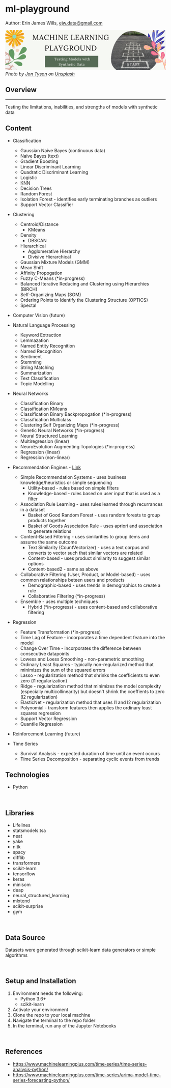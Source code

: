 # ml-playground  

Author:  Erin James Wills, ejw.data@gmail.com  

![Machine Learning Playground](./images/ml-playground.png)  
<cite>Photo by <a href="https://unsplash.com/@jontyson?utm_source=unsplash&utm_medium=referral&utm_content=creditCopyText">Jon Tyson</a> on <a href="https://unsplash.com/s/photos/playground?utm_source=unsplash&utm_medium=referral&utm_content=creditCopyText">Unsplash</a></cite>
<br>

## Overview  
<hr>  
Testing the limitations, inabilities, and strengths of models with synthetic data  

<br>

## Content  
* Classification
    * Gaussian Naive Bayes (continuous data)
    * Naive Bayes (text)
    * Gradient Boosting
    * Linear Discriminant Learning
    * Quadratic Discriminant Learning
    * Logistic
    * KNN
    * Decision Trees
    * Random Forest
    * Isolation Forest - identifies early terminating branches as outliers
    * Support Vector Classifier
* Clustering
    * Centroid/Distance
        * KMeans
    * Density
        * DBSCAN
    * Hierarchical
        * Agglomerative Hierarchy
        * Divisive Hierarchical
    * Gaussian Mixture Models (GMM)
    * Mean Shift
    * Affinity Propogation
    * Fuzzy C-Means (*in-progress)
    * Balanced Iterative Reducing and Clustering using Hierarchies (BIRCH)
    * Self-Organizing Maps (SOM)
    * Ordering Points to Identify the Clustering Structure (OPTICS)
    * Spectal 
* Computer Vision (future)
* Natural Language Processing 
    * Keyword Extraction
    * Lemmazation
    * Named Entity Recognition
    * Named Recognition
    * Sentiment
    * Stemming
    * String Matching
    * Summarization
    * Text Classification
    * Topic Modelling  
* Neural Networks
    * Classification Binary
    * Classification KMeans
    * Classification Binary Backpropogation (*in-progress)
    * Classification Multiclass
    * Clustering Self Organizing Maps (*in-progress)
    * Genetic Neural Networks (*in-progress)
    * Neural Structured Learning
    * Multiregression (linear)
    * NeuroEvolution Augmenting Topologies (*in-progress)
    * Regression (linear)
    * Regression (non-linear)
* Recommendation Engines - [Link](https://medium.com/mlearning-ai/recommendation-systems-arl-association-rule-learning-bed1a07b5d9a#:~:text=Simple%20Recommender%20Systems%3A%20Makes%20general,based%20on%20similarities%20of%20products.)
    * Simple Recommendation Systems - uses business knowledge/heuristics or simple sequencing
        * Utility-based - rules based on simple filters
        * Knowledge-based - rules based on user input that is used as a filter
    * Association Rule Learning - uses rules learned through recurrances in a dataset  
        * Basket of Good Random Forest - uses random forests to group products together
        * Basket of Goods Association Rule - uses apriori and association to generate relations
    * Content-Based Filtering - uses similarities to group items and assume the same outcome
        * Text Similarity (CountVectorizer) - uses a text corpus and converts to vector such that similar vectors are related
        * Content-based - uses product similarity to suggest similar options
        * Content-based2 - same as above
    * Collaborative Filtering (User, Product, or Model-based) - uses common relationships beteen users and products
        * Demographic-based - uses trends in demographics to create a rule
        * Collaborative Filtering (*in-progress)
    * Ensemble - uses multiple techniques
        * Hybrid (*in-progress) - uses content-based and collaborative filtering
* Regression
    * Feature Transformation (*in-progress) 
    * Time Lag of Feature - incorporates a time dependent feature into the model
    * Change Over Time - incorporates the difference between consecutive datapoints
    * Lowess and Loess Smoothing - non-parametric smoothing
    * Ordinary Least Squares - typically non-regularized method that minimizes the sum of the squared errors
    * Lasso - regularization method that shrinks the coefficients to even zero (l1 regularization)
    * Ridge - regularization method that minimizes the model complexity (especially multicollinearity) but doesn't shrink the coeffients to zero (l2 regularization)
    * ElasticNet - regularization method that uses l1 and l2 regularization
    * Polynomial - transform features then applies the ordinary least squares regression
    * Support Vector Regression
    * Quantile Regression 
    
* Reinforcement Learning (future)
* Time Series
    * Survival Analysis - expected duration of time until an event occurs
    * Time Series Decomposition - separating cyclic events from trends

## Technologies    
*  Python

<br>

## Libraries
* Lifelines
* statsmodels.tsa
* neat
* yake
* nltk
* spacy
* difflib
* transformers
* scikit-learn
* tensorflow
* keras
* minisom
* deap
* neural_structured_learning
* mlxtend
* scikit-surprise
* gym

<br>

## Data Source  
Datasets were generated through scikit-learn data generators or simple algorithms

<br>

## Setup and Installation  
1. Environment needs the following:  
    *  Python 3.6+   
    *  scikit-learn
1. Activate your environment
1. Clone the repo to your local machine
1. Navigate the terminal to the repo folder
1. In the terminal, run any of the Jupyter Notebooks  

<br>

## References
- https://www.machinelearningplus.com/time-series/time-series-analysis-python/ 
- https://www.machinelearningplus.com/time-series/arima-model-time-series-forecasting-python/

